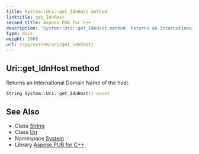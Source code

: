 ```yaml
---
title: System::Uri::get_IdnHost method
linktitle: get_IdnHost
second_title: Aspose.PUB for C++
description: 'System::Uri::get_IdnHost method. Returns an International Domain Name of the host in C++.'
type: docs
weight: 1000
url: /cpp/system/uri/get_idnhost/
---
```

## Uri::get_IdnHost method


Returns an International Domain Name of the host.

```cpp
String System::Uri::get_IdnHost() const
```

## See Also

* Class [String](../../string/)
* Class [Uri](../)
* Namespace [System](../../)
* Library [Aspose.PUB for C++](../../../)
